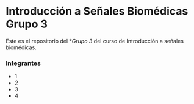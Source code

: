 # Introducción a Señales Biomédicas Grupo 3
Este es el repositorio del **Grupo 3* del curso de Introducción a señales biomédicas.

### Integrantes
- 1
- 2
- 3
- 4